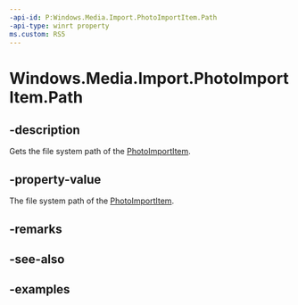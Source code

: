 ```yaml
---
-api-id: P:Windows.Media.Import.PhotoImportItem.Path
-api-type: winrt property
ms.custom: RS5
---
```


<!-- Property syntax.
public string Path { get; }
-->

# Windows.Media.Import.PhotoImportItem.Path

## -description
Gets the file system path of the [PhotoImportItem](photoimportitem.md).


## -property-value
The file system path of the [PhotoImportItem](photoimportitem.md).


## -remarks

## -see-also

## -examples

